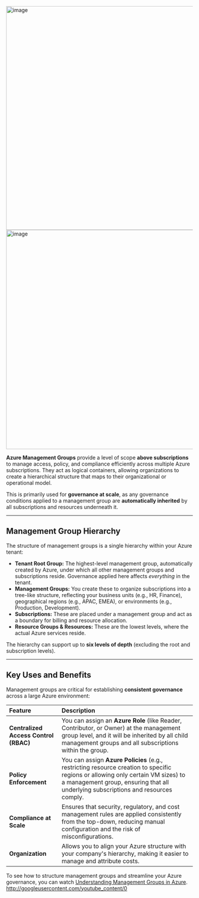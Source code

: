<img width="1185" height="602" alt="image" src="https://github.com/user-attachments/assets/d87905d3-179b-4098-9dc9-3ab8eea01aea" />



<img width="1177" height="590" alt="image" src="https://github.com/user-attachments/assets/6aeb8a40-781c-4636-8d3a-8b12e88da2a8" />


**Azure Management Groups** provide a level of scope **above subscriptions** to manage access, policy, and compliance efficiently across multiple Azure subscriptions. They act as logical containers, allowing organizations to create a hierarchical structure that maps to their organizational or operational model.

This is primarily used for **governance at scale**, as any governance conditions applied to a management group are **automatically inherited** by all subscriptions and resources underneath it.

***

## Management Group Hierarchy

The structure of management groups is a single hierarchy within your Azure tenant:

* **Tenant Root Group:** The highest-level management group, automatically created by Azure, under which all other management groups and subscriptions reside. Governance applied here affects *everything* in the tenant.
* **Management Groups:** You create these to organize subscriptions into a tree-like structure, reflecting your business units (e.g., HR, Finance), geographical regions (e.g., APAC, EMEA), or environments (e.g., Production, Development).
* **Subscriptions:** These are placed under a management group and act as a boundary for billing and resource allocation.
* **Resource Groups & Resources:** These are the lowest levels, where the actual Azure services reside.

The hierarchy can support up to **six levels of depth** (excluding the root and subscription levels).

***

## Key Uses and Benefits

Management groups are critical for establishing **consistent governance** across a large Azure environment:

| Feature | Description |
| :--- | :--- |
| **Centralized Access Control (RBAC)** | You can assign an **Azure Role** (like Reader, Contributor, or Owner) at the management group level, and it will be inherited by all child management groups and all subscriptions within the group. |
| **Policy Enforcement** | You can assign **Azure Policies** (e.g., restricting resource creation to specific regions or allowing only certain VM sizes) to a management group, ensuring that all underlying subscriptions and resources comply. |
| **Compliance at Scale** | Ensures that security, regulatory, and cost management rules are applied consistently from the top-down, reducing manual configuration and the risk of misconfigurations. |
| **Organization** | Allows you to align your Azure structure with your company's hierarchy, making it easier to manage and attribute costs. |

To see how to structure management groups and streamline your Azure governance, you can watch [Understanding Management Groups in Azure](https://www.youtube.com/watch?v=yIfsMun6fVQ).
http://googleusercontent.com/youtube_content/0

